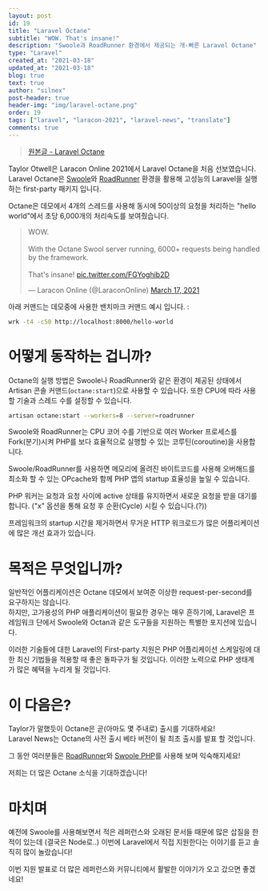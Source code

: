 ```yaml
---
layout: post
id: 19
title: "Laravel Octane"
subtitle: "WOW. That's insane!"
description: "Swoole과 RoadRunner 환경에서 제공되는 개-빠른 Laravel Octane"
type: "Laravel"
created_at: "2021-03-18"
updated_at: "2021-03-18"
blog: true
text: true
author: "silnex"
post-header: true
header-img: "img/laravel-octane.png"
order: 19
tags: ["laravel", "laracon-2021", "laravel-news", "translate"]
comments: true
---
```


> [원본글 - Laravel Octane](https://laravel-news.com/laravel-octane)

Taylor Otwell은 Laracon Online 2021에서 Laravel Octane을 처음 선보였습니다.  
Laravel Octane은 [Swoole](https://www.swoole.co.uk/)와 [RoadRunner](https://roadrunner.dev/) 환경을 활용해 고성능의 Laravel을 실행하는 first-party 패키지 입니다.

Octane은 데모에서 4개의 스레드를 사용해 동시에 50이상의 요청을 처리하는 "hello world"에서 초당 6,000개의 처리속도를 보여줬습니다.

<blockquote class="twitter-tweet"><p lang="en" dir="ltr">WOW.<br><br>With the Octane Swool server running, 6000+ requests being handled by the framework.<br><br>That&#39;s insane! <a href="https://t.co/FGYoghib2D">pic.twitter.com/FGYoghib2D</a></p>&mdash; Laracon Online (@LaraconOnline) <a href="https://twitter.com/LaraconOnline/status/1372251742251802624?ref_src=twsrc%5Etfw">March 17, 2021</a></blockquote> <script async src="https://platform.twitter.com/widgets.js" charset="utf-8"></script>

아래 커맨드는 데모중에 사용한 밴치마크 커맨드 예시 입니다. :

```bash
wrk -t4 -c50 http://localhost:8000/hello-world
```

# 어떻게 동작하는 겁니까?

Octane의 실행 방법은 Swoole나 RoadRunner와 같은 환경이 제공된 상태에서 Artisan 콘솔 커맨드(`octane:start`)으로 사용할 수 있습니다. 또한 CPU에 따라 사용할 기술과 스레드 수를 설정할 수 있습니다.

```bash
artisan octane:start --workers=8 --server=roadrunner
```

Swoole와 RoadRunner는 CPU 코어 수를 기반으로 여러 Worker 프로세스를 Fork(분기)시켜 PHP를 보다 효율적으로 실행할 수 있는 코루틴(coroutine)을 사용합니다.

Swoole/RoadRunner를 사용하면 메모리에 올려진 바이트코드를 사용해 오버해드를 최소화 할 수 있는 OPcache와 함께 PHP 앱의 startup 효율성을 높일 수 있습니다.

PHP 워커는 요청과 요청 사이에 active 상태를 유지하면서 새로운 요청을 받을 대기를 합니다. ("x" 옵션을 통해 요청 후 순환(Cycle) 시킬 수 있습니다.(?))  

프레임워크의 startup 시간을 제거하면서 무거운 HTTP 워크로드가 많은 어플리케이션에 많은 개선 효과가 있습니다.

# 목적은 무엇입니까?

일반적인 어플리케이션은 Octane 데모에서 보여준 이상한 request-per-second를 요구하지는 않습니다.  
하지만, 고가용성의 PHP 애플리케이션이 필요한 경우는 매우 흔하기에, Laravel은 프레임워크 단에서 Swoole와 Octan과 같은 도구들을 지원하는 특별한 포지션에 있습니다.

이러한 기술들에 대한 Laravel의 First-party 지원은 PHP 어플리케이션 스케일링에 대한 최신 기법들을 적용할 때 좋은 돌파구가 될 것입니다. 이러한 노력으로 PHP 생태계가 많은 혜택을 누리게 될 것입니다.

# 이 다음은?

Taylor가 말했듯이 Octane은 곧(아마도 몇 주내로) 출시를 기대하세요!  
Laravel News는 Octane의 사전 출시 베타 버전이 될 최초 출시를 발표 할 것입니다.

그 동안 여러분들은 [RoadRunner](https://roadrunner.dev/docs/intro-about)와 [Swoole PHP](https://www.swoole.co.uk/how-it-works)를 사용해 보며 익숙해지세요!

저희는 더 많은 Octane 소식을 기대하겠습니다!

# 마치며

예전에 Swoole를 사용해보면서 적은 레퍼런스와 오래된 문서들 때문에 많은 삽질을 한적이 있는데 (결국은 Node로..) 이번에 Laravel에서 직접 지원한다는 이야기를 듣고 솔직히 많이 놀랐습니다!

이번 지원 발표로 더 많은 레퍼런스와 커뮤니티에서 활발한 이야기가 오고 갔으면 좋겠네요!